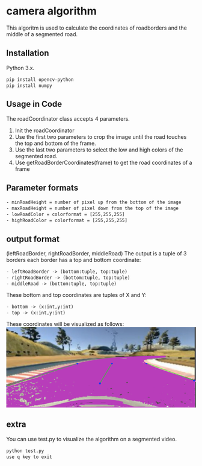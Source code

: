 # camera algorithm
This algoritm is used to calculate the coordinates of roadborders and the middle of a segmented road.

## Installation
Python 3.x.
```
pip install opencv-python
pip install numpy
```
## Usage in Code
The roadCoordinator class accepts 4 parameters.
1. Init the roadCoordinator
2. Use the first two parameters to crop the image until the road touches the top and bottom of the frame.
3. Use the last two parameters to select the low and high colors of the segmented road.
4. Use getRoadBorderCoordinates(frame) to get the road coordinates of a frame

## Parameter formats
    - minRoadHeight = number of pixel up from the bottom of the image
    - maxRoadHeight = number of pixel down from the top of the image
    - lowRoadColor = colorformat = [255,255,255]
    - highRoadColor = colorformat = [255,255,255]

## output format
(leftRoadBorder, rightRoadBorder, middleRoad)
The output is a tuple of 3 borders each border has a top and bottom coordinate:

    - leftRoadBorder -> (bottom:tuple, top:tuple)
    - rightRoadBorder -> (bottom:tuple, top:tuple)
    - middleRoad -> (bottom:tuple, top:tuple)

These bottom and top coordinates are tuples of X and Y:

    - bottom -> (x:int,y:int)
    - top -> (x:int,y:int)


These coordinates will be visualized as follows:
![Alt text](./doc.png "Roadcoordinator visualisation")

## extra
You can use test.py to visualize the algorithm on a segmented video.
```
python test.py
use q key to exit
```